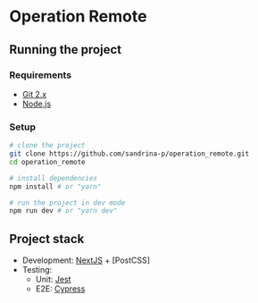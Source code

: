 # Operation Remote

## Running the project

### Requirements

- [Git 2.x](https://git-scm.com/)
- [Node.js](https://nodejs.org/en/)

### Setup

```bash
# clone the project
git clone https://github.com/sandrina-p/operation_remote.git
cd operation_remote

# install dependencies
npm install # or "yarn"

# run the project in dev mode
npm run dev # or "yarn dev"
```

## Project stack

- Development: [NextJS](https://nextjs.org/) + [PostCSS]
- Testing:
  - Unit: [Jest](https://jestjs.io/)
  - E2E: [Cypress](https://www.cypress.io/)
